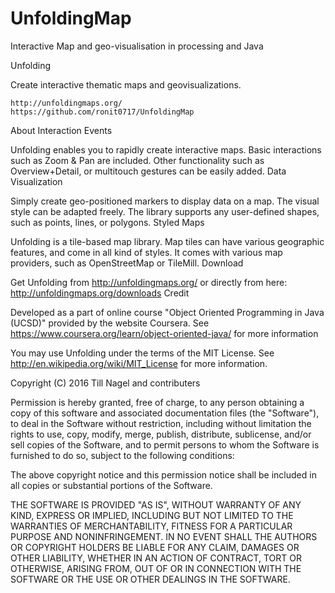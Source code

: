 # UnfoldingMap
Interactive Map and geo-visualisation in processing and Java

Unfolding

Create interactive thematic maps and geovisualizations.

    http://unfoldingmaps.org/
    https://github.com/ronit0717/UnfoldingMap

About
Interaction Events

Unfolding enables you to rapidly create interactive maps. Basic interactions such as Zoom & Pan are included. Other functionality such as Overview+Detail, or multitouch gestures can be easily added.
Data Visualization

Simply create geo-positioned markers to display data on a map. The visual style can be adapted freely. The library supports any user-defined shapes, such as points, lines, or polygons.
Styled Maps

Unfolding is a tile-based map library. Map tiles can have various geographic features, and come in all kind of styles. It comes with various map providers, such as OpenStreetMap or TileMill.
Download

Get Unfolding from http://unfoldingmaps.org/ or directly from here: http://unfoldingmaps.org/downloads
Credit

Developed as a part of online course "Object Oriented Programming in Java (UCSD)" provided by the website Coursera. See https://www.coursera.org/learn/object-oriented-java/ for more information

You may use Unfolding under the terms of the MIT License. See http://en.wikipedia.org/wiki/MIT_License for more information.

Copyright (C) 2016 Till Nagel and contributers

Permission is hereby granted, free of charge, to any person obtaining a copy of this software and associated documentation files (the "Software"), to deal in the Software without restriction, including without limitation the rights to use, copy, modify, merge, publish, distribute, sublicense, and/or sell copies of the Software, and to permit persons to whom the Software is furnished to do so, subject to the following conditions:

The above copyright notice and this permission notice shall be included in all copies or substantial portions of the Software.

THE SOFTWARE IS PROVIDED "AS IS", WITHOUT WARRANTY OF ANY KIND, EXPRESS OR IMPLIED, INCLUDING BUT NOT LIMITED TO THE WARRANTIES OF MERCHANTABILITY, FITNESS FOR A PARTICULAR PURPOSE AND NONINFRINGEMENT. IN NO EVENT SHALL THE AUTHORS OR COPYRIGHT HOLDERS BE LIABLE FOR ANY CLAIM, DAMAGES OR OTHER LIABILITY, WHETHER IN AN ACTION OF CONTRACT, TORT OR OTHERWISE, ARISING FROM, OUT OF OR IN CONNECTION WITH THE SOFTWARE OR THE USE OR OTHER DEALINGS IN THE SOFTWARE.
